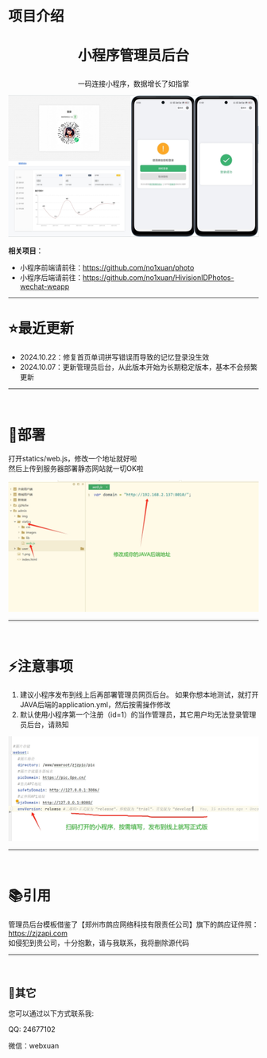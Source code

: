 # 项目介绍

# <p align="center">小程序管理员后台</p>
<p align="center">一码连接小程序，数据增长了如指掌</p>
<p align="center"><img src="./img/1.png"></p>



**相关项目**：

- 小程序前端请前往：https://github.com/no1xuan/photo
- 小程序后端请前往：https://github.com/no1xuan/HivisionIDPhotos-wechat-weapp


------

# ⭐最近更新
- 2024.10.22：修复首页单词拼写错误而导致的记忆登录没生效
- 2024.10.07：更新管理员后台，从此版本开始为长期稳定版本，基本不会频繁更新

<hr>
<br>

# 🔧部署

打开statics/web.js，修改一个地址就好啦
<br>
然后上传到服务器部署静态网站就一切OK啦

<img src="./img/2.png">

<hr>
<br>

# ⚡️注意事项
1. 建议小程序发布到线上后再部署管理员网页后台。
如果你想本地测试，就打开JAVA后端的application.yml，然后按需操作修改
2. 默认使用小程序第一个注册（id=1）的当作管理员，其它用户均无法登录管理员后台，请熟知

<img src="./img/3.png">

<hr>
<br>

# 📚引用

管理员后台模板借鉴了【郑州市鹧应网络科技有限责任公司】旗下的鹧应证件照：https://zjzapi.com
<br>
如侵犯到贵公司，十分抱歉，请与我联系，我将删除源代码

<hr>
<br>

## 📧其它

您可以通过以下方式联系我:

QQ: 24677102

微信：webxuan
